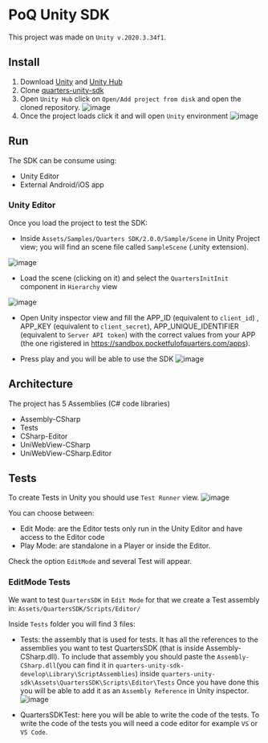 # PoQ Unity SDK

This project was made on `Unity v.2020.3.34f1`. 
## Install
1. Download [Unity](https://store.unity.com/es#plans-individual) and [Unity Hub](https://unity3d.com/es/get-unity/download)
2. Clone [quarters-unity-sdk](https://github.com/weiks/quarters-unity-sdk)
3. Open `Unity Hub` click on `Open/Add project from disk` and open the cloned repository. 
![image](https://user-images.githubusercontent.com/3865131/170773335-6ce1d317-fea5-41d8-ab18-cd4040ae2069.png)
4. Once the project loads click it and will open `Unity` environment
![image](https://user-images.githubusercontent.com/3865131/170773949-dd49d805-b299-4463-8bd1-811154a534da.png)

## Run
The SDK can be consume using:
- Unity Editor
- External Android/iOS app

### Unity Editor 
Once you load the project to test the SDK: 
- Inside `Assets/Samples/Quarters SDK/2.0.0/Sample/Scene` in Unity Project view; you will find an scene file called `SampleScene` (.unity extension).

![image](https://user-images.githubusercontent.com/3865131/171059181-69a3eb84-12a6-44f0-9377-17315f52740a.png)
- Load the scene (clicking on it) and select the `QuartersInitInit` component in `Hierarchy` view

![image](https://user-images.githubusercontent.com/3865131/171059753-49600e84-0a1d-4ec5-bcf4-ef353951d35a.png)
- Open Unity inspector view and fill the APP_ID (equivalent to `client_id`) , APP_KEY (equivalent to `client_secret`), APP_UNIQUE_IDENTIFIER (equivalent to `Server API token`) with the correct values from your APP (the one rigistered in https://sandbox.pocketfulofquarters.com/apps).

- Press play and you will be able to use the SDK
![image](https://user-images.githubusercontent.com/3865131/171061038-bb0a3d74-1b8e-49a9-a0eb-9d2638d55eb2.png)



## Architecture 
The project has 5 Assemblies (C# code libraries)
- Assembly-CSharp
- Tests
- CSharp-Editor
- UniWebView-CSharp
- UniWebView-CSharp.Editor

## Tests
To create Tests in Unity you should use `Test Runner` view.
![image](https://user-images.githubusercontent.com/3865131/169372443-8e43b0ab-4fc3-4737-bfd1-8b26abcd702e.png)

You can choose between:  
- Edit Mode: are the Editor tests only run in the Unity Editor and have access to the Editor code
- Play Mode: are standalone in a Player or inside the Editor.

Check the option `EditMode` and several Test will appear. 

### EditMode Tests

We want to test `QuartersSDK` in `Edit Mode` for that we create a Test assembly in: `Assets/QuartersSDK/Scripts/Editor/`

Inside `Tests` folder you will find 3 files:
- Tests: the assembly that is used for tests. It has all the references to the assemblies you want to test QuartersSDK (that is inside Assembly-CSharp.dll). 
To include that assembly you should paste the `Assembly-CSharp.dll`(you can find it in `quarters-unity-sdk-develop\Library\ScriptAssemblies`) inside `quarters-unity-sdk\Assets\QuartersSDK\Scripts\Editor\Tests`
Once you have done this you will be able to add it as an `Assembly Reference` in Unity inspector.
![image](https://user-images.githubusercontent.com/3865131/169376773-758337df-0989-4487-a51a-a5aad035bc7c.png)

- QuartersSDKTest: here you will be able to write the code of the tests. To write the code of the tests you will need a code editor for example `VS` or `VS Code`. 

